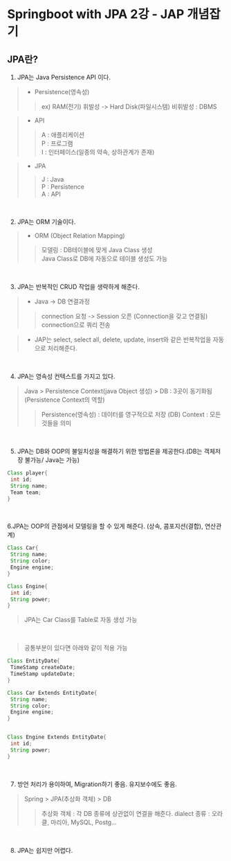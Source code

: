 # Springboot with JPA 2강 - JAP 개념잡기

## JPA란?
1. JPA는 Java Persistence API 이다.
> - Persistence(영속성)
>> ex) RAM(전기) 휘발성 -> Hard Disk(파일시스템) 비휘발성 : DBMS

>- API
>> A : 애플리케이션 <br>
>> P : 프로그램<br>
>> I : 인터페이스(일종의 약속, 상하관계가 존재) <br>

>- JPA
>> J : Java  <br>
>> P : Persistence<br>
>> A : API

<br>

2. JPA는 ORM 기술이다.
> - ORM (Object Relation Mapping) <br>
>> 모델링 : DB테이블에 맞게 Java Class 생성 <br>
>> Java Class로 DB에 자동으로 테이블 생성도 가능

<br>

3. JPA는 반복적인 CRUD 작업을 생략하게 해준다.
> - Java -> DB 연결과정 <br>
>> connection 요청 -> Session 오픈 (Connection을 갖고 연결됨) <br>
>> connection으로 쿼리 전송 <br>

> - JAP는 select, select all, delete, update, insert와 같은 반복작업을 자동으로 처리해준다.

<br>

4. JPA는 영속성 컨텍스트를 가지고 있다.
> Java > Persistence Context(java Object 생성) > DB : 3곳이 동기화됨 (Persistence Context의 역할)
>> Persistence(영속성) : 데이터를 영구적으로 저장 (DB)
>> Context : 모든것들을 의미

<br>

5. JPA는 DB와 OOP의 불일치성을 해결하기 위한 방법론을 제공한다.(DB는 객체저장 불가능/ Java는 가능) 
```java
Class player{
 int id;
 String name;
 Team team;
}
```

<br>

6.JPA는 OOP의 관점에서 모델링을 할 수 있게 해준다. (상속, 콤포지션(결합), 연산관계)
```java
Class Car{
 String name;
 String color;
 Engine engine;
}

Class Engine{
 int id;
 String power;
}
```
> JPA는 Car Class를 Table로 자동 생성 가능

 <br>
 
> 공통부분이 있다면 아래와 같이 적용 가능
```java
Class EntityDate{
 TimeStamp createDate;
 TimeStamp updateDate;
}

Class Car Extends EntityDate{
 String name;
 String color;
 Engine engine;
}


Class Engine Extends EntityDate{
 int id;
 String power;
}
```

<br>

7. 방언 처리가 용이하여, Migration하기 좋음. 유지보수에도 좋음.
> Spring > JPA(추상화 객체) > DB
>> 추상화 객체 : 각 DB 종류에 상관없이 연결을 해준다.
>> dialect 종류 : 오라클, 마리아, MySQL, Postg...

<br>

8. JPA는 쉽지만 어렵다.

















